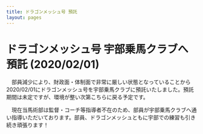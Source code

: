 ```yaml
---
title: ドラゴンメッシュ号 預託
layout: pages
---
```


# ドラゴンメッシュ号 宇部乗馬クラブへ預託 (2020/02/01)

　部員減少により、財政面・体制面で非常に厳しい状態となっていることから2020/02/01にドラゴンメッシュ号を宇部乗馬クラブに預託いたしました。預託期間は未定ですが、環境が整い次第こちらに戻る予定です。
　

　現在当馬術部は監督・コーチ等指導者不在のため、部員が宇部乗馬クラブへ通い指導いただいております。部員、ドラゴンメッシュともに宇部での練習も引き続き頑張ります！